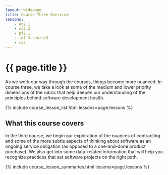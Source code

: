 ```yaml
---
layout: widepage
title: Course Three Overview
lessons:
    - oo2.1
    - sc2.2
    - pf2.1
    - id1.3-course3
    - ro3
---
```


# {{ page.title }}

 As we work our way through the courses, things become more nuanced. In course three, we take a look at some of the medium and lower priority dimensions of the rubric that help deepen our understanding of the principles behind software development health. 

{% include course_lesson_list.html lessons=page.lessons %}

## What this course covers

In the third course, we begin our exploration of the nuances of contracting and some of the more subtle aspects of thinking about software as an ongoing service obligation (as opposed to a one-and-done product purchase). We also get into some data-related information that will help you recognize practices that set software projects on the right path.

{% include course_lesson_summaries.html lessons=page.lessons %}
